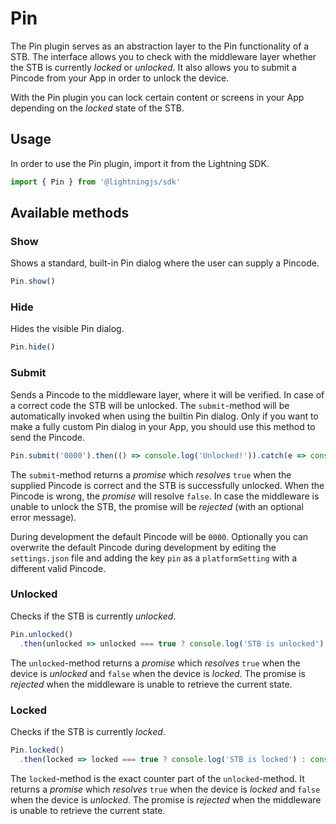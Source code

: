 # Pin

The Pin plugin serves as an abstraction layer to the Pin functionality of a STB. The interface allows you to
check with the middleware layer whether the STB is currently _locked_ or _unlocked_. It also allows you to submit
a Pincode from your App in order to unlock the device.

With the Pin plugin you can lock certain content or screens in your App depending on the _locked_ state of the STB.

## Usage

In order to use the Pin plugin, import it from the Lightning SDK.

```js
import { Pin } from '@lightningjs/sdk'
```

## Available methods

### Show

Shows a standard, built-in Pin dialog where the user can supply a Pincode.

```js
Pin.show()
```

### Hide

Hides the visible Pin dialog.

```js
Pin.hide()
```

### Submit

Sends a Pincode to the middleware layer, where it will be verified. In case of a correct code the STB will be unlocked. The `submit`-method will be
automatically invoked when using the builtin Pin dialog. Only if you want to make a fully custom Pin dialog in your App, you should
use this method to send the Pincode.

```js
Pin.submit('0000').then(() => console.log('Unlocked!')).catch(e => console.log('Pin error', e))
```

The `submit`-method returns a _promise_ which _resolves_ `true` when the supplied Pincode is correct and the STB is successfully unlocked.
When the Pincode is wrong, the _promise_ will resolve `false`. In case the middleware is unable to unlock the STB, the promise will be
_rejected_ (with an optional error message).

During development the default Pincode will be `0000`. Optionally you can overwrite the default Pincode during development by editing the
`settings.json` file and adding the key `pin` as a `platformSetting` with a different valid Pincode.

### Unlocked

Checks if the STB is currently _unlocked_.

```js
Pin.unlocked()
  .then(unlocked => unlocked === true ? console.log('STB is unlocked') : console.log('STB is locked'))
```

The `unlocked`-method returns a _promise_ which _resolves_ `true` when the device is _unlocked_ and `false` when the device is _locked_.
The promise is _rejected_ when the middleware is unable to retrieve the current state.

### Locked

Checks if the STB is currently _locked_.

```js
Pin.locked()
  .then(locked => locked === true ? console.log('STB is locked') : console.log('STB is unlocked'))
```

The `locked`-method is the exact counter part of the `unlocked`-method. It returns a _promise_ which _resolves_ `true` when
the device is _locked_ and `false` when the device is _unlocked_.
The promise is _rejected_ when the middleware is unable to retrieve the current state.

